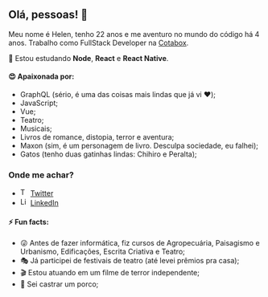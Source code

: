 ## Olá, pessoas! 👋

Meu nome é Helen, tenho 22 anos e me aventuro no mundo do código há 4 anos.
Trabalho como FullStack Developer na [Cotabox](https://cotabox.com.br/).

🌱 Estou estudando **Node**, **React** e **React Native**.

#### :heart_eyes: Apaixonada por:
- GraphQL (sério, é uma das coisas mais lindas que já vi :heart:);
- JavaScript;
- Vue;
- Teatro;
- Musicais;
- Livros de romance, distopia, terror e aventura;
- Maxon (sim, é um personagem de livro. Desculpa sociedade, eu falhei);
- Gatos (tenho duas gatinhas lindas: Chihiro e Peralta);

### Onde me achar?
<ul>
  <li>
    <img src="https://user-images.githubusercontent.com/3603793/87077942-4b727b00-c1fa-11ea-890c-c1249a500a57.png" width="16" alt="Twitter"> 
    <a href="https://twitter.com/helendiashd" target="_blank" title="Twitter">Twitter</a>
  </li>
  <li>
    <img src="https://user-images.githubusercontent.com/3603793/87078013-6b09a380-c1fa-11ea-9ca0-6789b1cafb1c.png" width="16" alt="Linkedin"> 
    <a href="https://www.linkedin.com/in/helendiashd/" target="_blank" title="LinkedIn">LinkedIn</a>
  </li>
</ul>

#### ⚡ Fun facts:
- :stuck_out_tongue_winking_eye: Antes de fazer informática, fiz cursos de Agropecuária, Paisagismo e Urbanismo, Edificações, Escrita Criativa e Teatro;
- :performing_arts: Já participei de festivais de teatro (até levei prêmios pra casa);
- :clapper: Estou atuando em um filme de terror independente;
- :pig: Sei castrar um porco;


<!--
**HelenDias/HelenDias** is a ✨ _special_ ✨ repository because its `README.md` (this file) appears on your GitHub profile.

Here are some ideas to get you started:

- 🔭 I’m currently working on ...
- 🌱 I’m currently learning ...
- 👯 I’m looking to collaborate on ...
- 🤔 I’m looking for help with ...
- 💬 Ask me about ...
- 📫 How to reach me: ...
- 😄 Pronouns: ...
- ⚡ Fun fact: ...
-->
